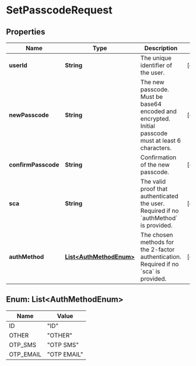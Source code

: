 

# SetPasscodeRequest


## Properties

| Name | Type | Description | Notes |
|------------ | ------------- | ------------- | -------------|
|**userId** | **String** | The unique identifier of the user. |  [optional] |
|**newPasscode** | **String** | The new passcode. Must be base64 encoded and encrypted. Initial passcode must at least 6 characters. |  [optional] |
|**confirmPasscode** | **String** | Confirmation of the new passcode. |  [optional] |
|**sca** | **String** | The valid proof that authenticated the user. Required if no &#x60;authMethod&#x60; is provided. |  [optional] |
|**authMethod** | [**List&lt;AuthMethodEnum&gt;**](#List&lt;AuthMethodEnum&gt;) | The chosen methods for the 2-factor authentication. Required if no &#x60;sca&#x60; is provided.  |  [optional] |



## Enum: List&lt;AuthMethodEnum&gt;

| Name | Value |
|---- | -----|
| ID | &quot;ID&quot; |
| OTHER | &quot;OTHER&quot; |
| OTP_SMS | &quot;OTP SMS&quot; |
| OTP_EMAIL | &quot;OTP EMAIL&quot; |



